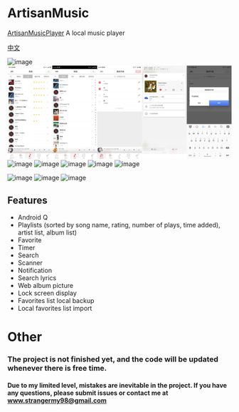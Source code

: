 ﻿# ArtisanMusic

[ArtisanMusicPlayer](https://github.com/1900Star/MusicPlayer-Smartisan) A local music player  

[中文](https://github.com/1900Star/MusicPlayer-Smartisan/blob/master/README-zh.md)

![image](https://upload-images.jianshu.io/upload_images/5028465-61c82c58487a8fb5.jpg?imageMogr2/auto-orient/strip|imageView2/2/w/1200/format/webp)
![image](https://github.com/1900Star/ShareFile/blob/master/pic/artistMusic.jpg)
![image](https://upload-images.jianshu.io/upload_images/5028465-31f3ca33021b7d6a.jpg?imageMogr2/auto-orient/strip|imageView2/2/w/1200/format/webp)
![image](https://upload-images.jianshu.io/upload_images/5028465-db35a2cd0e326d26.jpg?imageMogr2/auto-orient/strip|imageView2/2/w/1200/format/webp)
![image](https://github.com/1900Star/SmartisanMusicPlayer/blob/master/screenshot/b.jpg)
![image](https://upload-images.jianshu.io/upload_images/5028465-39323fce607f3763.gif)
![image](https://upload-images.jianshu.io/upload_images/5028465-d4b33a158db41897.gif)

![image](https://upload-images.jianshu.io/upload_images/5028465-51e5443fa9e0ecbe.gif?imageMogr2/auto-orient/strip|imageView2/2/w/241/format/webp)
![image](https://upload-images.jianshu.io/upload_images/5028465-f628dd6c36f59364.gif?imageMogr2/auto-orient/strip|imageView2/2/w/241/format/webp)
![image](https://upload-images.jianshu.io/upload_images/5028465-b41f34b3131c54cd.gif?imageMogr2/auto-orient/strip|imageView2/2/w/282/format/webp)


## Features

  * Android Q
  * Playlists (sorted by song name, rating, number of plays, time added), artist list, album list)
  * Favorite
  * Timer
  * Search
  * Scanner
  * Notification
  * Search lyrics
  * Web album picture
  * Lock screen display
  * Favorites list local backup
  * Local favorites list import

# Other

### The project is not finished yet, and the code will be updated whenever there is free time.

#### Due to my limited level, mistakes are inevitable in the project. If you have any questions, please submit issues or contact me at www.strangermy98@gmail.com


